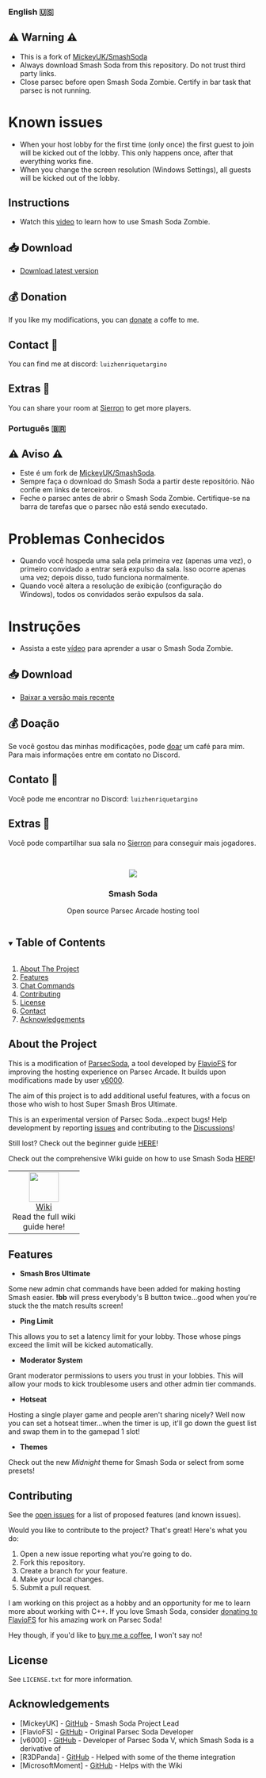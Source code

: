 
### English 🇺🇸
## ⚠️ Warning ⚠️
- This is a fork of [MickeyUK/SmashSoda](https://github.com/Smash-Soda-Team/smash-soda)
- Always download Smash Soda from this repository. Do not trust third party links.
- Close parsec before open Smash Soda Zombie. Certify in bar task that parsec is not running.

# Known issues
- When your host lobby for the first time (only once) the first guest to join will be kicked out of the lobby. This only happens once, after that everything works fine.
- When you change the screen resolution (Windows Settings), all guests will be kicked out of the lobby.

## Instructions
- Watch this [video](https://youtu.be/CBBJb1QgBms) to learn how to use Smash Soda Zombie.

## 📥 Download
- [Download latest version](https://github.com/luizhtss/smash-soda-zombie/releases/tag/latest)

## 💰 Donation
If you like my modifications, you can [donate](https://www.paypal.com/donate/?business=CQAA37SECNJW6&no_recurring=0&item_name=Help+me+to+buy+a+coffe.&currency_code=BRL) a coffe to me. 


## Contact 💌
You can find me at discord: `luizhenriquetargino`

## Extras 🎁
You can share your room at [Sierron](https://parsec.sierron.de/) to get more players.

### Português 🇧🇷
## ⚠️ Aviso ⚠️
- Este é um fork de [MickeyUK/SmashSoda](https://github.com/Smash-Soda-Team/smash-soda).
- Sempre faça o download do Smash Soda a partir deste repositório. Não confie em links de terceiros.
- Feche o parsec antes de abrir o Smash Soda Zombie. Certifique-se na barra de tarefas que o parsec não está sendo executado.

# Problemas Conhecidos
- Quando você hospeda uma sala pela primeira vez (apenas uma vez), o primeiro convidado a entrar será expulso da sala. Isso ocorre apenas uma vez; depois disso, tudo funciona normalmente.
- Quando você altera a resolução de exibição (configuração do Windows), todos os convidados serão expulsos da sala.

# Instruções
- Assista a este [vídeo](https://youtu.be/CBBJb1QgBms) para aprender a usar o Smash Soda Zombie.

## 📥 Download
- [Baixar a versão mais recente](https://github.com/luizhtss/smash-soda-zombie/releases/tag/latest)

## 💰 Doação
Se você gostou das minhas modificações, pode [doar](https://www.paypal.com/donate/?business=CQAA37SECNJW6&no_recurring=0&item_name=Ajude-me+a+comprar+um+café.&currency_code=BRL) um café para mim. Para mais informações entre em contato no Discord.

## Contato 💌
Você pode me encontrar no Discord: `luizhenriquetargino`

## Extras 🎁
Você pode compartilhar sua sala no [Sierron](https://parsec.sierron.de/) para conseguir mais jogadores.


<!-- PROJECT LOGO -->
<br />
<p align="center">
  <img src="https://github.com/MickeyUK/SmashSoda/raw/master/github/logo.png">
  <h3 align="center">Smash Soda</h3>

  <p align="center">
    Open source Parsec Arcade hosting tool  
  </p>
</p>

<!-- TABLE OF CONTENTS -->
<details open="open">
  <summary><h2 style="display: inline-block">Table of Contents</h2></summary>
  <ol>
    <li>
      <a href="#about-the-project">About The Project</a>
    </li>
    <li><a href="#features">Features</a></li>
    <li><a href="#chat-commands">Chat Commands</a></li>
    <li><a href="#contributing">Contributing</a></li>
    <li><a href="#license">License</a></li>
    <li><a href="#contact">Contact</a></li>
    <li><a href="#acknowledgements">Acknowledgements</a></li>
  </ol>
</details>


## About the Project

This is a modification of <a href="https://github.com/FlavioFS/">ParsecSoda</a>, a tool developed by <a href="https://github.com/FlavioFS/">FlavioFS</a> for improving the hosting experience on Parsec Arcade. It builds upon modifications made by user <a href="https://github.com/v6ooo/">v6000</a>.

The aim of this project is to add additional useful features, with a focus on those who wish to host Super Smash Bros Ultimate.

This is an experimental version of Parsec Soda...expect bugs! Help development by reporting <a href="https://github.com/MickeyUK/SmashSoda/issues">issues</a> and contributing to the <a href="https://github.com/MickeyUK/SmashSoda/discussions">Discussions</a>!

Still lost? Check out the beginner guide <a href="https://github.com/MickeyUK/SmashSoda/wiki/beginner-guide">HERE</a>!

Check out the comprehensive Wiki guide on how to use Smash Soda <a href="https://github.com/MickeyUK/SmashSoda/wiki/">HERE</a>!


<table align="center">
    <tr>
        <td align="center">
           <a href="https://github.com/MickeyUK/SmashSoda/wiki">
               <img width="60px" src="https://raw.githubusercontent.com/MickeyUK/SmashSoda/master/github/Icons/help.png">
               <div>Wiki</div>
           </a>
           <div>Read the full wiki<br>guide here!</div>
        </td>
    </tr>
</table>

## Features

  * **Smash Bros Ultimate**

  Some new admin chat commands have been added for making hosting Smash easier. **!bb** will press everybody's B button twice...good when you're stuck the the match results screen!

  * **Ping Limit**

  This allows you to set a latency limit for your lobby. Those whose pings exceed the limit will be kicked automatically.

  * **Moderator System**

  Grant moderator permissions to users you trust in your lobbies. This will allow your mods to kick troublesome users and other admin tier commands.

  * **Hotseat**

  Hosting a single player game and people aren't sharing nicely? Well now you can set a hotseat timer...when the timer is up, it'll go down the guest list and swap them in to the gamepad 1 slot!

  * **Themes**
  
  Check out the new *Midnight* theme for Smash Soda or select from some presets!

## Contributing

See the [open issues](https://github.com/MickeyUK/SmashSoda/issues) for a list of proposed features (and known issues).

Would you like to contribute to the project? That's great! Here's what you do:


1. Open a new issue reporting what you're going to do.
2. Fork this repository.
3. Create a branch for your feature.
4. Make your local changes.
5. Submit a pull request.

I am working on this project as a hobby and an opportunity for me to learn more about working with C++. If you love Smash Soda, consider <a href="https://www.paypal.com/donate?hosted_button_id=28PBV9DFYQC72">donating to FlavioFS</a> for his amazing work on Parsec Soda!

Hey though, if you'd like to <a href="https://ko-fi.com/mickeyuk">buy me a coffee</a>, I won't say no!

## License

See `LICENSE.txt` for more information.


<!-- ACKNOWLEDGEMENTS -->
## Acknowledgements


* [MickeyUK] - [GitHub](https://github.com/MickeyUK) - Smash Soda Project Lead
* [FlavioFS] - [GitHub](https://github.com/FlavioFS/) - Original Parsec Soda Developer
* [v6000] - [GitHub](https://github.com/v6ooo/) - Developer of Parsec Soda V, which Smash Soda is a derivative of
* [R3DPanda] - [GitHub](https://github.com/R3DPanda1/) - Helped with some of the theme integration
* [MicrosoftMoment] - [GitHub](https://github.com/MicrosoftMoment) - Helps with the Wiki
